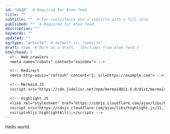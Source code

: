 ```yaml
---
id: "UUID"  # Required for Atom feed.
title: ""
subtitle: ""  # For consistency end a subtitle with a full stop.
published: ""  # Required for Atom feed.
description: ""
keywords: ""
updated: ""
og/type: "article"  # default is: "website"
draft: true  # Mark as a draft.  (Excludes from Atom feed.)
html/head: |
  <!-- Web crawlers
  <meta name="robots" content="noindex"> -->

  <!-- Redirect
  <meta http-equiv="refresh" content="1; url=https://example.com"> -->

  <!-- Mermaid.JS
  <script src="https://cdn.jsdelivr.net/npm/mermaid@11.6.0/dist/mermaid.min.js"></script> -->

  <!-- Highlight.JS
  <link rel="stylesheet" href="https://cdnjs.cloudflare.com/ajax/libs/highlight.js/11.11.1/styles/default.min.css">
  <script src="https://cdnjs.cloudflare.com/ajax/libs/highlight.js/11.11.1/highlight.min.js"></script>
  <script>hljs.highlightAll();</script> -->
---
```


Hello world.
